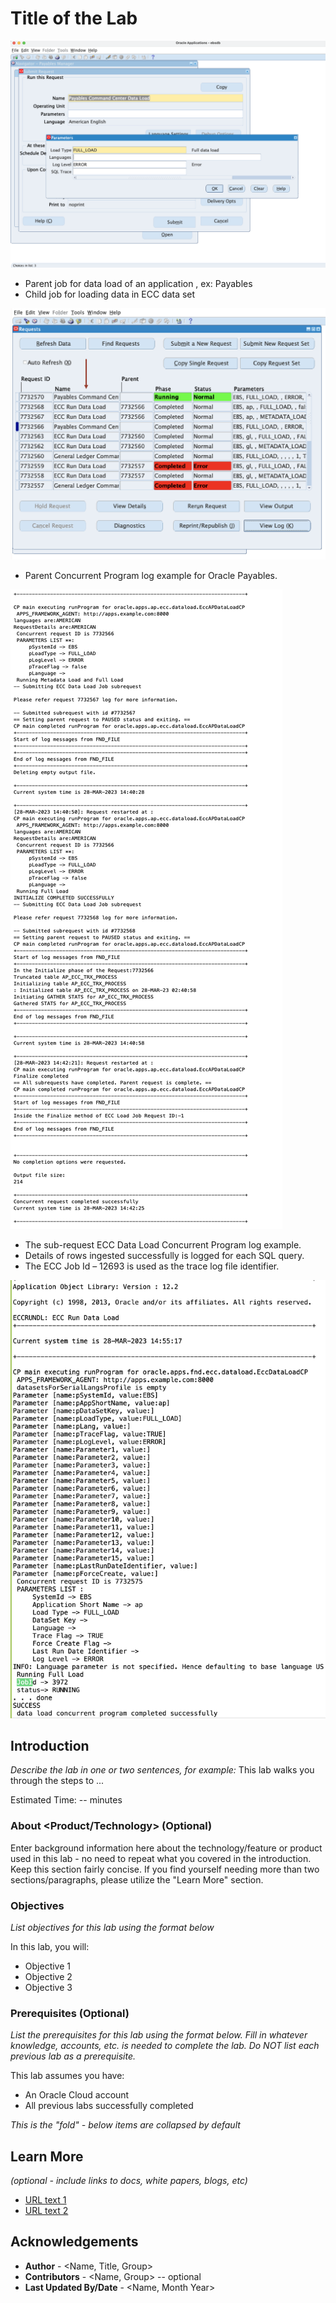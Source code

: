 # Title of the Lab

![Image alt text](images/payables4.png)

* Parent job for data load of an application , ex: Payables 
* Child job for loading data in ECC data set


![Image alt text](images/payables6.png)


* Parent Concurrent Program log example for Oracle Payables.

![Image alt text](images/payables7.png)

* The sub-request ECC Data Load Concurrent Program log example.
* Details of rows ingested successfully is logged for each SQL query.
* The ECC Job Id – 12693 is used as the trace log file identifier.

![Image alt text](images/trace6.png)

## Introduction

*Describe the lab in one or two sentences, for example:* This lab walks you through the steps to ...

Estimated Time: -- minutes

### About <Product/Technology> (Optional)
Enter background information here about the technology/feature or product used in this lab - no need to repeat what you covered in the introduction. Keep this section fairly concise. If you find yourself needing more than two sections/paragraphs, please utilize the "Learn More" section.

### Objectives

*List objectives for this lab using the format below*

In this lab, you will:
* Objective 1
* Objective 2
* Objective 3

### Prerequisites (Optional)

*List the prerequisites for this lab using the format below. Fill in whatever knowledge, accounts, etc. is needed to complete the lab. Do NOT list each previous lab as a prerequisite.*

This lab assumes you have:
* An Oracle Cloud account
* All previous labs successfully completed


*This is the "fold" - below items are collapsed by default*



## Learn More

*(optional - include links to docs, white papers, blogs, etc)*

* [URL text 1](http://docs.oracle.com)
* [URL text 2](http://docs.oracle.com)

## Acknowledgements
* **Author** - <Name, Title, Group>
* **Contributors** -  <Name, Group> -- optional
* **Last Updated By/Date** - <Name, Month Year>
